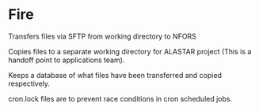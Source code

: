 # Fire

Transfers files via SFTP from working directory to NFORS

Copies files to a separate working directory for ALASTAR project (This is a handoff point to applications team).

Keeps a database of what files have been transferred and copied respectively.

cron.lock files are to prevent race conditions in cron scheduled jobs.
